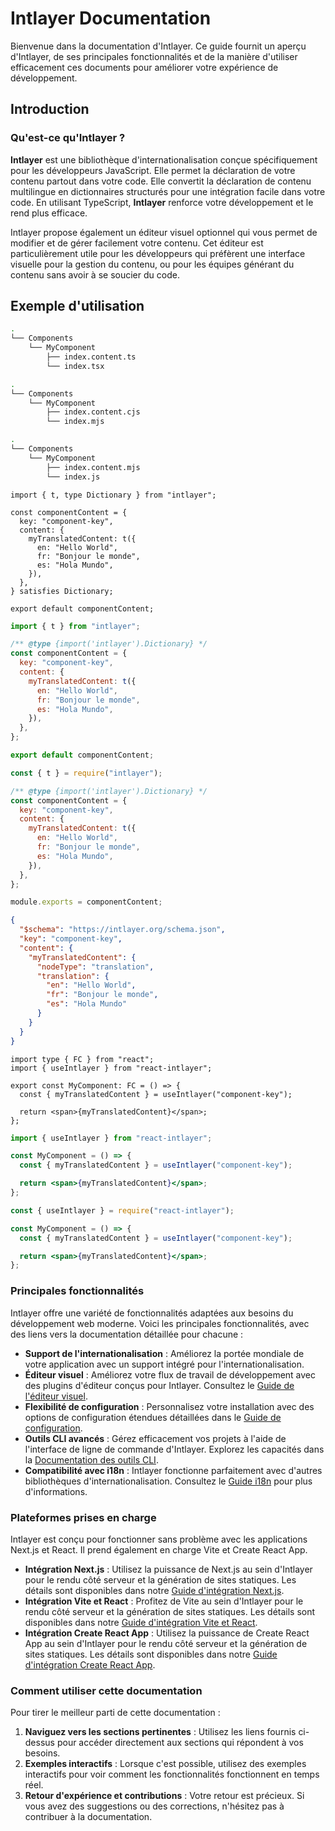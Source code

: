 # Intlayer Documentation

Bienvenue dans la documentation d'Intlayer. Ce guide fournit un aperçu d'Intlayer, de ses principales fonctionnalités et de la manière d'utiliser efficacement ces documents pour améliorer votre expérience de développement.

## Introduction

### Qu'est-ce qu'Intlayer ?

**Intlayer** est une bibliothèque d'internationalisation conçue spécifiquement pour les développeurs JavaScript. Elle permet la déclaration de votre contenu partout dans votre code. Elle convertit la déclaration de contenu multilingue en dictionnaires structurés pour une intégration facile dans votre code. En utilisant TypeScript, **Intlayer** renforce votre développement et le rend plus efficace.

Intlayer propose également un éditeur visuel optionnel qui vous permet de modifier et de gérer facilement votre contenu. Cet éditeur est particulièrement utile pour les développeurs qui préfèrent une interface visuelle pour la gestion du contenu, ou pour les équipes générant du contenu sans avoir à se soucier du code.

## Exemple d'utilisation

```bash codeFormat="typescript"
.
└── Components
    └── MyComponent
        ├── index.content.ts
        └── index.tsx
```

```bash codeFormat="commonjs"
.
└── Components
    └── MyComponent
        ├── index.content.cjs
        └── index.mjs
```

```bash codeFormat="esm"
.
└── Components
    └── MyComponent
        ├── index.content.mjs
        └── index.js
```

```tsx fileName="src/components/MyComponent/index.content.ts" contentDeclarationFormat="typescript"
import { t, type Dictionary } from "intlayer";

const componentContent = {
  key: "component-key",
  content: {
    myTranslatedContent: t({
      en: "Hello World",
      fr: "Bonjour le monde",
      es: "Hola Mundo",
    }),
  },
} satisfies Dictionary;

export default componentContent;
```

```javascript fileName="src/components/MyComponent/index.content.mjs" contentDeclarationFormat="esm"
import { t } from "intlayer";

/** @type {import('intlayer').Dictionary} */
const componentContent = {
  key: "component-key",
  content: {
    myTranslatedContent: t({
      en: "Hello World",
      fr: "Bonjour le monde",
      es: "Hola Mundo",
    }),
  },
};

export default componentContent;
```

```javascript fileName="src/components/MyComponent/index.content.cjs" contentDeclarationFormat="commonjs"
const { t } = require("intlayer");

/** @type {import('intlayer').Dictionary} */
const componentContent = {
  key: "component-key",
  content: {
    myTranslatedContent: t({
      en: "Hello World",
      fr: "Bonjour le monde",
      es: "Hola Mundo",
    }),
  },
};

module.exports = componentContent;
```

```json fileName="src/components/MyComponent/index.content.json" contentDeclarationFormat="json"
{
  "$schema": "https://intlayer.org/schema.json",
  "key": "component-key",
  "content": {
    "myTranslatedContent": {
      "nodeType": "translation",
      "translation": {
        "en": "Hello World",
        "fr": "Bonjour le monde",
        "es": "Hola Mundo"
      }
    }
  }
}
```

```tsx fileName="src/components/MyComponent/index.tsx" codeFormat="typescript"
import type { FC } from "react";
import { useIntlayer } from "react-intlayer";

export const MyComponent: FC = () => {
  const { myTranslatedContent } = useIntlayer("component-key");

  return <span>{myTranslatedContent}</span>;
};
```

```jsx fileName="src/components/MyComponent/index.mjx" codeFormat="esm"
import { useIntlayer } from "react-intlayer";

const MyComponent = () => {
  const { myTranslatedContent } = useIntlayer("component-key");

  return <span>{myTranslatedContent}</span>;
};
```

```jsx fileName="src/components/MyComponent/index.csx" codeFormat="commonjs"
const { useIntlayer } = require("react-intlayer");

const MyComponent = () => {
  const { myTranslatedContent } = useIntlayer("component-key");

  return <span>{myTranslatedContent}</span>;
};
```

### Principales fonctionnalités

Intlayer offre une variété de fonctionnalités adaptées aux besoins du développement web moderne. Voici les principales fonctionnalités, avec des liens vers la documentation détaillée pour chacune :

- **Support de l'internationalisation** : Améliorez la portée mondiale de votre application avec un support intégré pour l'internationalisation.
- **Éditeur visuel** : Améliorez votre flux de travail de développement avec des plugins d'éditeur conçus pour Intlayer. Consultez le [Guide de l'éditeur visuel](https://github.com/aymericzip/intlayer/blob/main/docs/fr/intlayer_editor.md).
- **Flexibilité de configuration** : Personnalisez votre installation avec des options de configuration étendues détaillées dans le [Guide de configuration](https://github.com/aymericzip/intlayer/blob/main/docs/fr/configuration.md).
- **Outils CLI avancés** : Gérez efficacement vos projets à l'aide de l'interface de ligne de commande d'Intlayer. Explorez les capacités dans la [Documentation des outils CLI](https://github.com/aymericzip/intlayer/blob/main/docs/fr/intlayer_cli.md).
- **Compatibilité avec i18n** : Intlayer fonctionne parfaitement avec d'autres bibliothèques d'internationalisation. Consultez le [Guide i18n](https://github.com/aymericzip/intlayer/blob/main/docs/fr/intlayer_with_i18next.md) pour plus d'informations.

### Plateformes prises en charge

Intlayer est conçu pour fonctionner sans problème avec les applications Next.js et React. Il prend également en charge Vite et Create React App.

- **Intégration Next.js** : Utilisez la puissance de Next.js au sein d'Intlayer pour le rendu côté serveur et la génération de sites statiques. Les détails sont disponibles dans notre [Guide d'intégration Next.js](https://github.com/aymericzip/intlayer/blob/main/docs/fr/intlayer_with_nextjs_15.md).
- **Intégration Vite et React** : Profitez de Vite au sein d'Intlayer pour le rendu côté serveur et la génération de sites statiques. Les détails sont disponibles dans notre [Guide d'intégration Vite et React](https://github.com/aymericzip/intlayer/blob/main/docs/fr/intlayer_with_vite+react.md).
- **Intégration Create React App** : Utilisez la puissance de Create React App au sein d'Intlayer pour le rendu côté serveur et la génération de sites statiques. Les détails sont disponibles dans notre [Guide d'intégration Create React App](https://github.com/aymericzip/intlayer/blob/main/docs/fr/intlayer_with_create_react_app.md).

### Comment utiliser cette documentation

Pour tirer le meilleur parti de cette documentation :

1. **Naviguez vers les sections pertinentes** : Utilisez les liens fournis ci-dessus pour accéder directement aux sections qui répondent à vos besoins.
2. **Exemples interactifs** : Lorsque c'est possible, utilisez des exemples interactifs pour voir comment les fonctionnalités fonctionnent en temps réel.
3. **Retour d'expérience et contributions** : Votre retour est précieux. Si vous avez des suggestions ou des corrections, n'hésitez pas à contribuer à la documentation.
